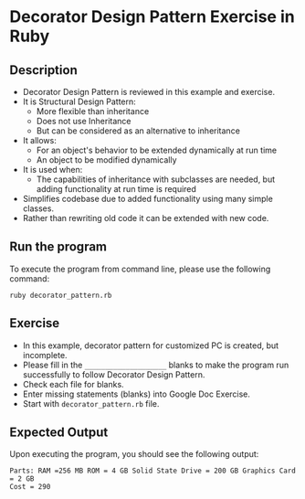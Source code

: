 # Decorator Design Pattern Exercise in Ruby

## Description
* Decorator Design Pattern is reviewed in this example and exercise.
* It is Structural Design Pattern:
  * More flexible than inheritance
  * Does not use Inheritance
  * But can be considered as an alternative to inheritance
* It allows:
  * For an object's behavior to be extended dynamically at run time
  * An object to be modified dynamically
* It is used when:
  * The capabilities of inheritance with subclasses are needed, but adding functionality at run time is required
* Simplifies codebase due to added functionality using many simple classes.
* Rather than rewriting old code it can be extended with new code.

## Run the program
To execute the program from command line, please use the following command:

```
ruby decorator_pattern.rb
```

## Exercise
* In this example, decorator pattern for customized PC is created, but incomplete.
* Please fill in the `____________________`  blanks to make the program run successfully to follow Decorator Design
Pattern.
* Check each file for blanks.
* Enter missing statements (blanks) into Google Doc Exercise.
* Start with `decorator_pattern.rb` file.

## Expected Output
Upon executing the program, you should see the following output:

```
Parts: RAM =256 MB ROM = 4 GB Solid State Drive = 200 GB Graphics Card = 2 GB
Cost = 290
```
